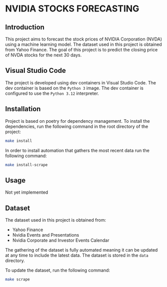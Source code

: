 # NVIDIA STOCKS FORECASTING

## Introduction

This project aims to forecast the stock prices of NVIDIA Corporation (NVDA) using a machine learning model. The dataset used in this project is obtained from Yahoo Finance. The goal of this project is to predict the closing price of NVDA stocks for the next 30 days.

## Visual Studio Code

The project is developed using dev containers in Visual Studio Code. The dev container is based on the `Python 3` image. The dev container is configured to use the `Python 3.12` interpreter.

## Installation

Project is based on poetry for dependency management. To install the dependencies, run the following command in the root directory of the project:

```bash
make install
```

In order to install automation that gathers the most recent data run the following command:

```bash
make install-scrape
```

## Usage

Not yet implemented

## Dataset

The dataset used in this project is obtained from:

-   Yahoo Finance
-   Nvidia Events and Presentations
-   Nvidia Corporate and Investor Events Calendar

The gathering of the dataset is fully automated meaning it can be updated at any time to include the latest data. The dataset is stored in the `data` directory.

To update the dataset, run the following command:

```bash
make scrape
```

